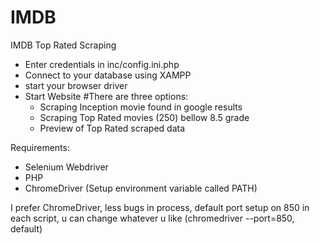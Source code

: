 # IMDB
IMDB Top Rated Scraping

- Enter credentials in inc/config.ini.php
- Connect to your database using XAMPP
- start your browser driver
- Start Website
#There are three options: 
  - Scraping Inception movie found in google results
  - Scraping Top Rated movies (250) bellow 8.5 grade
  - Preview of Top Rated scraped data
  
  
Requirements:
- Selenium Webdriver
- PHP
- ChromeDriver (Setup environment variable called PATH)

  
I prefer ChromeDriver, less bugs in process, default port setup on 850 in each script, u can change whatever u like (chromedriver --port=850, default)
